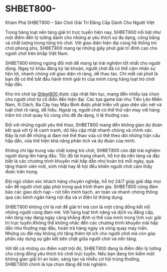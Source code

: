 # SHBET800-
Khám Phá SHBET800 – Sân Chơi Giải Trí Đẳng Cấp Dành Cho Người Việt

Trong hàng loạt nền tảng giải trí trực tuyến hiện nay, SHBET800 nổi bật như một điểm đến lý tưởng dành cho những ai yêu thích sự đa dạng, công bằng và chất lượng trong từng trò chơi. Với giao diện hiện đại cùng hệ thống trò chơi phong phú, SHBET800 mang lại những giây phút giải trí đỉnh cao cho người chơi trên khắp Việt Nam.

SHBET800 không ngừng đổi mới để mang lại trải nghiệm tốt nhất cho người dùng. Ngay từ khâu đăng ký tài khoản, người chơi đã có thể cảm nhận sự tiện lợi, nhanh chóng với giao diện rõ ràng, dễ thao tác. Chỉ mất vài phút là bạn đã có thể bắt đầu hành trình giải trí của mình cùng hàng loạt trò chơi hấp dẫn.

Kho trò chơi tại <a href=https://shbet800-vn.com> Shbet800 </a>  được cập nhật liên tục, mang đến nhiều lựa chọn cho người chơi từ cổ điển đến hiện đại. Các tựa game bài như Tiến Lên Miền Nam, Xì Dách, Ba Cây hay Mậu Binh được phát triển với giao diện sắc nét và luật chơi rõ ràng, dễ hiểu. Ngoài ra, người chơi có thể thử vận may với hàng trăm trò chơi quay hũ cùng chủ đề đa dạng, tỉ lệ thưởng cao.

Đối với những người yêu thể thao, SHBET800 mang đến không gian dự đoán kết quả với tỷ lệ cạnh tranh, dữ liệu cập nhật nhanh chóng và chính xác. Đây là nơi để những ai đam mê thể thao vừa có thể theo dõi những trận cầu hấp dẫn, vừa thể hiện khả năng phân tích và dự đoán của mình.

Không chỉ tập trung vào chất lượng trò chơi, SHBET800 còn đặt trải nghiệm người dùng lên hàng đầu. Tốc độ tải trang nhanh, hỗ trợ đa nền tảng và đặc biệt là các chương trình khuyến mãi hấp dẫn như hoàn trả mỗi ngày, quà tặng thành viên mới, sinh nhật hay lễ hội đều khiến người chơi cảm thấy được trân trọng.

Đội ngũ chăm sóc khách hàng chuyên nghiệp, hỗ trợ 24/7 giúp giải đáp mọi vấn đề người chơi gặp phải trong quá trình tham gia. SHBET800 cũng đảm bảo các giao dịch nạp – rút tiền minh bạch, an toàn và nhanh chóng thông qua các kênh ngân hàng nội địa và ví điện tử thông dụng.

SHBET800 không chỉ là nơi để giải trí mà còn là một cộng đồng kết nối những người cùng đam mê. Với hàng loạt tính năng và dịch vụ đẳng cấp, nền tảng này đang ngày càng khẳng định vị thế của mình trong lĩnh vực giải trí trực tuyến.Không thể không nhắc đến các chương trình khuyến mãi hấp dẫn như thưởng nạp đầu, hoàn trả hàng ngày và vòng quay may mắn. Những ưu đãi này không chỉ tăng thêm lợi ích cho người chơi mà còn góp phần xây dựng sự gắn kết bền chặt giữa người chơi và nền tảng.

Với tất cả những ưu điểm vượt trội đó, SHBET800 đang là điểm đến lý tưởng cho cộng đồng yêu thích trò chơi trực tuyến. Nếu bạn đang tìm kiếm một không gian giải trí an toàn, sáng tạo và nhiều cơ hội trúng thưởng, SHBET800 chính là lựa chọn đáng để trải nghiệm.


